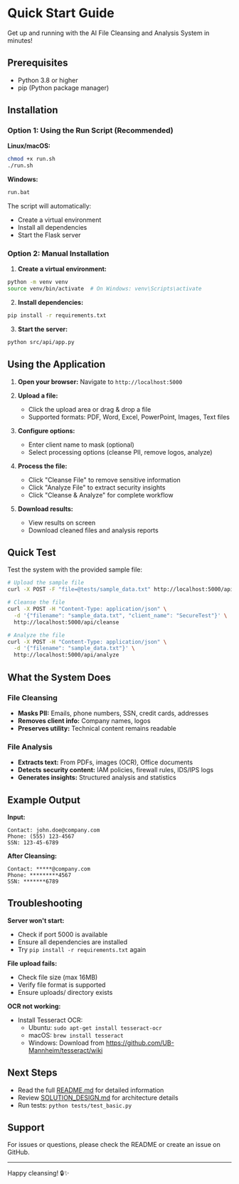 # Quick Start Guide

Get up and running with the AI File Cleansing and Analysis System in minutes!

## Prerequisites

- Python 3.8 or higher
- pip (Python package manager)

## Installation

### Option 1: Using the Run Script (Recommended)

**Linux/macOS:**
```bash
chmod +x run.sh
./run.sh
```

**Windows:**
```bash
run.bat
```

The script will automatically:
- Create a virtual environment
- Install all dependencies
- Start the Flask server

### Option 2: Manual Installation

1. **Create a virtual environment:**
```bash
python -m venv venv
source venv/bin/activate  # On Windows: venv\Scripts\activate
```

2. **Install dependencies:**
```bash
pip install -r requirements.txt
```

3. **Start the server:**
```bash
python src/api/app.py
```

## Using the Application

1. **Open your browser:**
   Navigate to `http://localhost:5000`

2. **Upload a file:**
   - Click the upload area or drag & drop a file
   - Supported formats: PDF, Word, Excel, PowerPoint, Images, Text files

3. **Configure options:**
   - Enter client name to mask (optional)
   - Select processing options (cleanse PII, remove logos, analyze)

4. **Process the file:**
   - Click "Cleanse File" to remove sensitive information
   - Click "Analyze File" to extract security insights
   - Click "Cleanse & Analyze" for complete workflow

5. **Download results:**
   - View results on screen
   - Download cleaned files and analysis reports

## Quick Test

Test the system with the provided sample file:

```bash
# Upload the sample file
curl -X POST -F "file=@tests/sample_data.txt" http://localhost:5000/api/upload

# Cleanse the file
curl -X POST -H "Content-Type: application/json" \
  -d '{"filename": "sample_data.txt", "client_name": "SecureTest"}' \
  http://localhost:5000/api/cleanse

# Analyze the file
curl -X POST -H "Content-Type: application/json" \
  -d '{"filename": "sample_data.txt"}' \
  http://localhost:5000/api/analyze
```

## What the System Does

### File Cleansing
- **Masks PII:** Emails, phone numbers, SSN, credit cards, addresses
- **Removes client info:** Company names, logos
- **Preserves utility:** Technical content remains readable

### File Analysis
- **Extracts text:** From PDFs, images (OCR), Office documents
- **Detects security content:** IAM policies, firewall rules, IDS/IPS logs
- **Generates insights:** Structured analysis and statistics

## Example Output

**Input:**
```
Contact: john.doe@company.com
Phone: (555) 123-4567
SSN: 123-45-6789
```

**After Cleansing:**
```
Contact: *****@company.com
Phone: *********4567
SSN: *******6789
```

## Troubleshooting

**Server won't start:**
- Check if port 5000 is available
- Ensure all dependencies are installed
- Try `pip install -r requirements.txt` again

**File upload fails:**
- Check file size (max 16MB)
- Verify file format is supported
- Ensure uploads/ directory exists

**OCR not working:**
- Install Tesseract OCR:
  - Ubuntu: `sudo apt-get install tesseract-ocr`
  - macOS: `brew install tesseract`
  - Windows: Download from https://github.com/UB-Mannheim/tesseract/wiki

## Next Steps

- Read the full [README.md](README.md) for detailed information
- Review [SOLUTION_DESIGN.md](SOLUTION_DESIGN.md) for architecture details
- Run tests: `python tests/test_basic.py`

## Support

For issues or questions, please check the README or create an issue on GitHub.

---

Happy cleansing! 🔒✨
